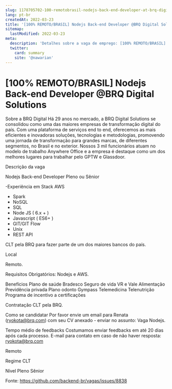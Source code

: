 ```yaml
---
slug: 1178705702-100-remotobrasil-nodejs-back-end-developer-at-brq-digital-solutions
lang: pt-br
createdAt: 2022-03-23
title: '[100% REMOTO/BRASIL] Nodejs Back-end Developer @BRQ Digital Solutions - Vaga de Emprego'
sitemap:
  lastModified: 2022-03-23
meta:
  description: 'Detalhes sobre a vaga de emprego: [100% REMOTO/BRASIL] Nodejs Back-end Developer @BRQ Digital Solutions'
  twitter:
    card: summary
    site: '@nawarian'
---
```


# [100% REMOTO/BRASIL] Nodejs Back-end Developer @BRQ Digital Solutions

Sobre a BRQ Digital
Há 29 anos no mercado, a BRQ Digital Solutions se consolidou como uma das maiores empresas de transformação digital do país. Com uma plataforma de serviços end to end, oferecemos as mais eficientes e inovadoras soluções, tecnologias e metodologias, promovendo uma jornada de transformação para grandes marcas, de diferentes segmentos, no Brasil e no exterior. Nossos 3 mil funcionários atuam no modelo de trabalho Anywhere Office e a empresa é destaque como um dos melhores lugares para trabalhar pelo GPTW e Glassdoor.

Descrição da vaga

Nodejs Back-end Developer Pleno ou Sênior

-Experiência em Stack AWS
- Spark
- NoSQL
- SQL
- Node JS ( 6.x + )
- Javascript ( ES6+ )
- GIT/GIT Flow
- Unix
- REST API

CLT pela BRQ para fazer parte de um dos maiores bancos do país.

Local

Remoto.

Requisitos
Obrigatórios:
Nodejs e AWS.

Benefícios
Plano de saúde Bradesco
Seguro de vida
VR e Vale Alimentação
Previdência privada
Plano odonto
Gympass
Telemedicina
Telenutrição
Programa de incentivo a certificações

Contratação
CLT pela BRQ.

Como se candidatar
Por favor envie um email para Renata ([ryokota@brq.com](mailto:ryokota@brq.com)) com seu CV anexado - enviar no assunto: Vaga Nodejs.

Tempo médio de feedbacks
Costumamos enviar feedbacks em até 20 dias após cada processo.
E-mail para contato em caso de não haver resposta: [ryokota@brq.com](mailto:ryokota@brq.com)



Remoto

Regime
CLT

Nível
Pleno
Sênior

Fonte: https://github.com/backend-br/vagas/issues/8838